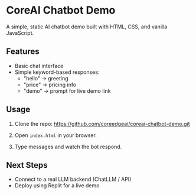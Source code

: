 # CoreAI Chatbot Demo

A simple, static AI chatbot demo built with HTML, CSS, and vanilla JavaScript.

## Features
- Basic chat interface
- Simple keyword-based responses:
  - "hello" → greeting
  - "price" → pricing info
  - "demo" → prompt for live demo link

## Usage
1. Clone the repo:
https://github.com/coreedgeai/coreai-chatbot-demo.git

2. Open `index.html` in your browser.
3. Type messages and watch the bot respond.

## Next Steps
- Connect to a real LLM backend (ChatLLM / API)
- Deploy using Replit for a live demo
